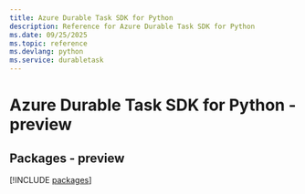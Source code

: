 ```yaml
---
title: Azure Durable Task SDK for Python
description: Reference for Azure Durable Task SDK for Python
ms.date: 09/25/2025
ms.topic: reference
ms.devlang: python
ms.service: durabletask
---
```

# Azure Durable Task SDK for Python - preview
## Packages - preview
[!INCLUDE [packages](durable-task-index.md)]